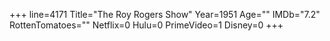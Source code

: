 +++
line=4171
Title="The Roy Rogers Show"
Year=1951
Age=""
IMDb="7.2"
RottenTomatoes=""
Netflix=0
Hulu=0
PrimeVideo=1
Disney=0
+++

